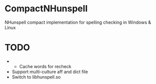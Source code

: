 CompactNHunspell
================

NHunspell compact implementation for spelling checking in Windows &amp; Linux


TODO
====
* * Cache words for recheck
* Support multi-culture aff and dict file
* Switch to libhunspell.so
